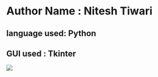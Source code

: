 <h1> Author Name : Nitesh Tiwari</h1>
<h2> language used: Python </h2>
<h2> GUI used : Tkinter</h2>
<img src="https://www.google.com/url?sa=i&url=https%3A%2F%2Fwww.gbu-presnenskij.ru%2F%3Fq%3Dimage-resizing-in-python-pillow-open-cv-and-imagekit-dd-WnJa9eFg&psig=AOvVaw0j9gxy4H6inY4Dleq9fwPb&ust=1708513603882000&source=images&cd=vfe&opi=89978449&ved=0CBMQjRxqFwoTCNC57bDjuYQDFQAAAAAdAAAAABAJ">
